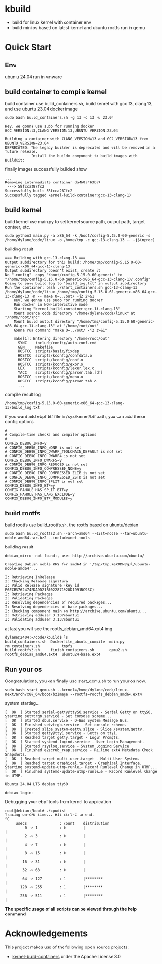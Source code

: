 # kbuild
* build for linux kernel with container env
* build mini os based on latest kernel and ubuntu rootfs run in qemu
# Quick Start
## Env
ubuntu 24.04 run in vmware
## build container to compile kernel
build container use build_containers.sh,
build kenrel with gcc 13, clang 13, and use ubuntu 23.04 docker image
```
sudo bash build_containers.sh -g 13 -c 13 -u 23.04

Hey, we gonna use sudo for running docker
GCC VERSION:13,CLANG VERSION:13,UBUNTU VERSION:23.04

Building a container with CLANG_VERSION=13 and GCC_VERSION=13 from UBUNTU_VERSION=23.04
DEPRECATED: The legacy builder is deprecated and will be removed in a future release.
            Install the buildx component to build images with BuildKit:
```
finally images successfully builded show
```
...
Removing intermediate container da4b0a463bb7
 ---> 58fcca287fc2
Successfully built 58fcca287fc2
Successfully tagged kernel-build-container:gcc-13-clang-13
```
## build kernel
build kernel use main.py to set kernel source path, output path, target contaer, etc.
```
sudo python3 main.py -a x86_64 -k /boot/config-5.15.0-60-generic -s /home/dylane/code/linux -o /home/tmp -c gcc-13-clang-13 -- -j$(nproc)
```
building result
```
=== Building with gcc-13-clang-13 ===
Output subdirectory for this build: /home/tmp/config-5.15.0-60-generic-x86_64-gcc-13-clang-13
Output subdirectory doesn't exist, create it
No ".config", copy "/boot/config-5.15.0-60-generic" to "/home/tmp/config-5.15.0-60-generic-x86_64-gcc-13-clang-13/.config"
Going to save build log to "build_log.txt" in output subdirectory
Run the container: bash ./start_containers.sh gcc-13-clang-13 /home/dylane/code/linux /home/tmp/config-5.15.0-60-generic-x86_64-gcc-13-clang-13 -n -- make O=../out/ -j2 2>&1
    Hey, we gonna use sudo for running docker
    Run docker in NON-interactive mode
    Starting "kernel-build-container:gcc-13-clang-13"
    Mount source code directory "/home/dylane/code/linux" at "/home/root/src"
    Mount build output directory "/home/tmp/config-5.15.0-60-generic-x86_64-gcc-13-clang-13" at "/home/root/out"
    Gonna run command "make O=../out/ -j2 2>&1"
    
    make[1]: Entering directory '/home/root/out'
      SYNC    include/config/auto.conf.cmd
      GEN     Makefile
      HOSTCC  scripts/basic/fixdep
      HOSTCC  scripts/kconfig/confdata.o
      HOSTCC  scripts/kconfig/conf.o
      HOSTCC  scripts/kconfig/expr.o
      LEX     scripts/kconfig/lexer.lex.c
      YACC    scripts/kconfig/parser.tab.[ch]
      HOSTCC  scripts/kconfig/menu.o
      HOSTCC  scripts/kconfig/parser.tab.o
      ...
```
compile result log
```
/home/tmp/config-5.15.0-60-generic-x86_64-gcc-13-clang-13/build_log.txt
```
if you want add ebpf btf file in /sys/kernel/btf path, you can add these config options
```
#
# Compile-time checks and compiler options
#
CONFIG_DEBUG_INFO=y
# CONFIG_DEBUG_INFO_NONE is not set
# CONFIG_DEBUG_INFO_DWARF_TOOLCHAIN_DEFAULT is not set
# CONFIG_DEBUG_INFO_DWARF4 is not set
CONFIG_DEBUG_INFO_DWARF5=y
# CONFIG_DEBUG_INFO_REDUCED is not set
CONFIG_DEBUG_INFO_COMPRESSED_NONE=y
# CONFIG_DEBUG_INFO_COMPRESSED_ZLIB is not set
# CONFIG_DEBUG_INFO_COMPRESSED_ZSTD is not set
# CONFIG_DEBUG_INFO_SPLIT is not set
CONFIG_DEBUG_INFO_BTF=y
CONFIG_PAHOLE_HAS_SPLIT_BTF=y
CONFIG_PAHOLE_HAS_LANG_EXCLUDE=y
CONFIG_DEBUG_INFO_BTF_MODULES=y
```
## build rootfs
build rootfs use build_rootfs.sh, the rootfs based on ubuntu/debian
```
sudo bash build_rootfs2.sh --arch=amd64 --dist=noble --tar=ubuntu-noble-amd64.tar.bz2 --include=net-tools
```
building result
```
debian_mirror not found:, use: http://archive.ubuntu.com/ubuntu/

Creating Debian noble RFS for amd64 in '/tmp/tmp.R6X0DH3gJl/ubuntu-noble-amd64'...

I: Retrieving InRelease
I: Checking Release signature
I: Valid Release signature (key id F6ECB3762474EDA9D21B7022871920D1991BC93C)
I: Retrieving Packages
I: Validating Packages
I: Resolving dependencies of required packages...
I: Resolving dependencies of base packages...
I: Checking component main on http://archive.ubuntu.com/ubuntu...
I: Retrieving adduser 3.137ubuntu1
I: Validating adduser 3.137ubuntu1
```
at last you will see the  rootfs_debian_amd64.ext4 img
```
dylane@2404:~/code/kbuild$ ls
build_containers.sh  Dockerfile_ubuntu_compile  main.py    rm_containers.sh          tmpfs
build_rootfs2.sh     finish_containers.sh       qemu2.sh   rootfs_debian_amd64.ext4  ubuntu24-base.ext4
```
## Run your os
Congratulations, you can finally use start_qemu.sh to run your os now.
```
sudo bash start_qemu.sh --kernel=/home/dylane/code/linux-next/arch/x86_64/boot/bzImage --rootfs=rootfs_debian_amd64.ext4
```
system starting...
```
[  OK  ] Started serial-getty@ttyS0.service - Serial Getty on ttyS0.
Starting setvtrgb.service - Set console scheme...
[  OK  ] Started dbus.service - D-Bus System Message Bus.
[  OK  ] Finished setvtrgb.service - Set console scheme.
[  OK  ] Created slice system-getty.slice - Slice /system/getty.
[  OK  ] Started getty@tty1.service - Getty on tty1.
[  OK  ] Reached target getty.target - Login Prompts.
[  OK  ] Started systemd-logind.service - User Login Management.
[  OK  ] Started rsyslog.service - System Logging Service.
[  OK  ] Finished e2scrub_reap.service - Re…line ext4 Metadata Check Snapshots.
[  OK  ] Reached target multi-user.target - Multi-User System.
[  OK  ] Reached target graphical.target - Graphical Interface.
Starting systemd-update-utmp-runle…- Record Runlevel Change in UTMP...
[  OK  ] Finished systemd-update-utmp-runle…e - Record Runlevel Change in UTMP.

Ubuntu 24.04 LTS debian ttyS0

debian login:
```
Debugging your ebpf tools from kernel to application
```
root@debian:/boot# ./cpudist
Tracing on-CPU time... Hit Ctrl-C to end.
^C
     usecs               : count    distribution
         0 -> 1          : 0        |                                        |
         2 -> 3          : 0        |                                        |
         4 -> 7          : 0        |                                        |
         8 -> 15         : 0        |                                        |
        16 -> 31         : 0        |                                        |
        32 -> 63         : 0        |                                        |
        64 -> 127        : 1        |********                                |
       128 -> 255        : 1        |********                                |
       256 -> 511        : 1        |********                                |
```
**The specific usage of all scripts can be viewed through the help command**
# Acknowledgements
This project makes use of the following open source projects:
- [kernel-build-containers](https://github.com/a13xp0p0v/kernel-build-containers) under the Apache License 3.0

